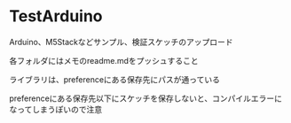 # TestArduino

Arduino、M5Stackなどサンプル、検証スケッチのアップロード

各フォルダにはメモのreadme.mdをプッシュすること

ライブラリは、preferenceにある保存先にパスが通っている

preferenceにある保存先以下にスケッチを保存しないと、コンパイルエラーになってしまうぽいので注意